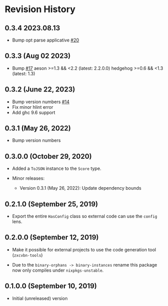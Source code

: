 # Revision History

## 0.3.4 2023.08.13 
+ Bump opt parse applicative [#20](https://github.com/sthenauth/zxcvbn-hs/pull/20)

## 0.3.3 (Aug 02 2023)
* Bump [#17](https://github.com/sthenauth/zxcvbn-hs/pull/17)
  aeson >=1.3 && <2.2 (latest: 2.2.0.0)
  hedgehog >=0.6 && <1.3 (latest: 1.3)


## 0.3.2 (June 22, 2023)

+ Bump version numbers [#14](https://github.com/sthenauth/zxcvbn-hs/pull/14)
+ Fix minor hlint error
+ Add ghc 9.6 support

## 0.3.1 (May 26, 2022)

+ Bump version numbers

## 0.3.0.0 (October 29, 2020)

  * Added a `ToJSON` instance to the `Score` type.

  * Minor releases:

    - Version 0.3.1 (May 26, 2022): Update dependency bounds

## 0.2.1.0 (September 25, 2019)

  * Export the entire `HasConfig` class so external code can use the
    `config` lens.

## 0.2.0.0 (September 12, 2019)

  * Make it possible for external projects to use the code generation
    tool (`zxcvbn-tools`)

  * Due to the `binary-orphans -> binary-instances` rename this
    package now only compiles under `nixpkgs-unstable`.

## 0.1.0.0 (September 10, 2019)

  * Initial (unreleased) version
